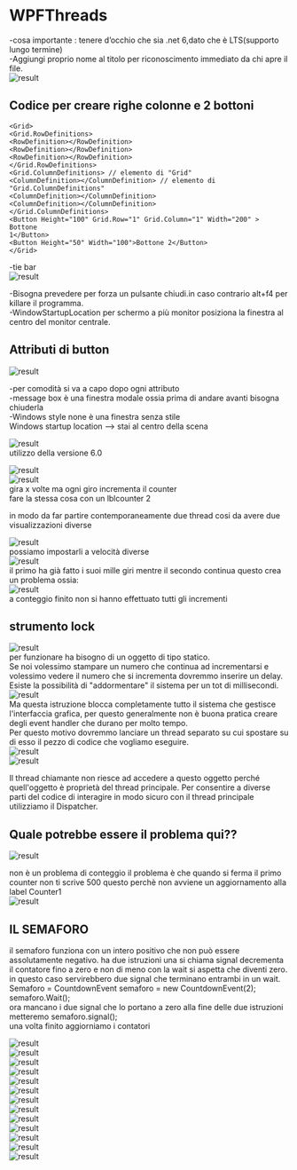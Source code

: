 # WPFThreads

-cosa importante : tenere d’occhio che sia .net 6,dato che è LTS(supporto lungo termine)<br>
-Aggiungi proprio nome al titolo per riconoscimento immediato da chi apre il file.<br>
![result](https://github.com/lucaferee/WPFThreads/blob/main/images/Screenshot%202023-04-16%20002455.png?raw=true)
## Codice per creare righe colonne e 2 bottoni <br>
```
<Grid>
<Grid.RowDefinitions>
<RowDefinition></RowDefinition>
<RowDefinition></RowDefinition>
<RowDefinition></RowDefinition>
</Grid.RowDefinitions>
<Grid.ColumnDefinitions> // elemento di "Grid"
<ColumnDefinition></ColumnDefinition> // elemento di "Grid.ColumnDefinitions"
<ColumnDefinition></ColumnDefinition>
<ColumnDefinition></ColumnDefinition>
</Grid.ColumnDefinitions>
<Button Height="100" Grid.Row="1" Grid.Column="1" Width="200" > Bottone
1</Button>
<Button Height="50" Width="100">Bottone 2</Button>
</Grid>
```
-tie bar<br>
![result](https://github.com/lucaferee/WPFThreads/blob/main/images/Screenshot%202023-04-16%20002556.png?raw=true)<br>

-Bisogna prevedere per forza un pulsante chiudi.in caso contrario alt+f4 per killare il programma.<br>
-WindowStartupLocation per schermo a più monitor posiziona la finestra al centro del monitor centrale.<br>


## Attributi di button

![result](https://github.com/lucaferee/WPFThreads/blob/main/images/Screenshot%202023-04-16%20002636.png?raw=true)

-per comodità si va a capo dopo ogni attributo<br>
-message box è una finestra modale ossia prima di andare avanti bisogna chiuderla<br>
-Windows style none è una finestra senza stile<br>
Windows startup location —> stai al centro della scena<br>

![result](https://github.com/lucaferee/WPFThreads/blob/main/images/Screenshot%202023-04-16%20002649.png?raw=true)<br>
utilizzo della versione 6.0 

![result](https://github.com/lucaferee/WPFThreads/blob/main/images/Screenshot%202023-04-16%20002636.png?raw=true)<br>
![result](https://github.com/lucaferee/WPFThreads/blob/main/images/Screenshot%202023-04-16%20002714.png?raw=true)<br>
gira x volte ma ogni giro incrementa il counter<br>
fare la stessa cosa con un lblcounter 2


in modo da far partire contemporaneamente due thread cosi da avere due visualizzazioni diverse<br>

![result](https://github.com/lucaferee/WPFThreads/blob/main/images/Screenshot%202023-04-16%20002726.png?raw=true)<br>
possiamo impostarli a velocità diverse<br>
![result](https://github.com/lucaferee/WPFThreads/blob/main/images/Screenshot%202023-04-16%20002749.png?raw=true)<br>
il primo ha già fatto i suoi mille giri mentre il secondo continua questo crea un problema ossia:<br>
![result](https://github.com/lucaferee/WPFThreads/blob/main/images/Screenshot%202023-04-16%20002757.png?raw=true)<br>
a conteggio finito non si hanno effettuato tutti gli incrementi<br>


## strumento lock<br>
![result](https://github.com/lucaferee/WPFThreads/blob/main/images/Screenshot%202023-04-16%20002809.png?raw=true)<br>
per funzionare ha bisogno di un oggetto di tipo statico.<br>
Se noi volessimo stampare un numero che continua ad incrementarsi e volessimo vedere il numero che si incrementa dovremmo inserire un delay.<br>
Esiste la possibilità di "addormentare" il sistema per un tot di millisecondi.
![result](https://github.com/lucaferee/WPFThreads/blob/main/images/Screenshot%202023-04-16%20002820.png?raw=true)<br>
Ma questa istruzione blocca completamente tutto il sistema che gestisce l'interfaccia grafica, per questo generalmente non è buona pratica creare degli event handler che durano per molto tempo.<br>
Per questo motivo dovremmo lanciare un thread separato su cui spostare su di esso il pezzo di codice che vogliamo eseguire.<br>
![result](https://github.com/lucaferee/WPFThreads/blob/main/images/Screenshot%202023-04-16%20002832.png?raw=true)<br>
![result](https://github.com/lucaferee/WPFThreads/blob/main/images/Screenshot%202023-04-16%20002848.png?raw=true)<br>

Il thread chiamante non riesce ad accedere a questo oggetto perché quell'oggetto è proprietà del thread principale. Per consentire a diverse parti del codice di interagire in modo sicuro con il thread principale utilizziamo il Dispatcher.<br>
## Quale potrebbe essere il problema qui??
![result](https://github.com/lucaferee/WPFThreads/blob/main/images/Screenshot%202023-04-16%20002857.png?raw=true)<br>

non è un problema di conteggio
il problema è che quando si ferma il primo counter non ti scrive 500 questo perchè non avviene un aggiornamento alla label Counter1<br>
![result](https://github.com/lucaferee/WPFThreads/blob/main/images/Screenshot%202023-04-16%20002906.png?raw=true)<br>

## IL SEMAFORO
il semaforo funziona con un intero positivo che non può essere assolutamente negativo. ha due istruzioni una si chiama signal decrementa il contatore fino a zero e non di meno con la wait si aspetta che diventi zero.<br>
in questo caso servirebbero due signal che terminano entrambi in un wait.<br>
Semaforo = CountdownEvent semaforo = new CountdownEvent(2);<br>
semaforo.Wait();<br>
ora mancano i due signal che lo portano a zero 
alla fine delle due istruzioni metteremo
semaforo.signal();<br>
una volta finito aggiorniamo i contatori

![result](https://github.com/lucaferee/WPFThreads/blob/main/images/Screenshot%202023-04-16%20002925.png?raw=true)<br>
![result](https://github.com/lucaferee/WPFThreads/blob/main/images/Screenshot%202023-04-16%20002934.png?raw=true)<br>
![result](https://github.com/lucaferee/WPFThreads/blob/main/images/Screenshot%202023-04-16%20002943.png?raw=true)<br>
![result](https://github.com/lucaferee/WPFThreads/blob/main/images/Screenshot%202023-04-16%20002951.png?raw=true)<br>
![result](https://github.com/lucaferee/WPFThreads/blob/main/images/Screenshot%202023-04-16%20003001.png?raw=true)<br>
![result](https://github.com/lucaferee/WPFThreads/blob/main/images/Screenshot%202023-04-16%20003012.png?raw=true)<br>
![result](https://github.com/lucaferee/WPFThreads/blob/main/images/Screenshot%202023-04-16%20003022.png?raw=true)<br>
![result](https://github.com/lucaferee/WPFThreads/blob/main/images/Screenshot%202023-04-16%20003029.png?raw=true)<br>
![result](https://github.com/lucaferee/WPFThreads/blob/main/images/Screenshot%202023-04-16%20003041.png?raw=true)<br>
![result](https://github.com/lucaferee/WPFThreads/blob/main/images/Screenshot%202023-04-16%20003050.png?raw=true)<br>
![result](https://github.com/lucaferee/WPFThreads/blob/main/images/Screenshot%202023-04-16%20003101.png?raw=true)<br>
![result](https://github.com/lucaferee/WPFThreads/blob/main/images/Screenshot%202023-04-16%20003111.png?raw=true)<br>
![result](https://github.com/lucaferee/WPFThreads/blob/main/images/Screenshot%202023-04-16%20003122.png?raw=true)<br>




